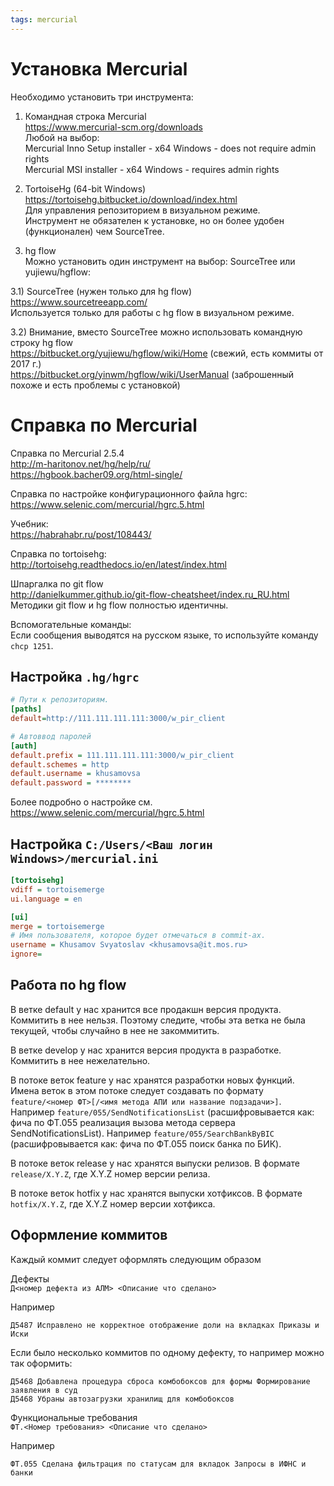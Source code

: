 ```yaml
---
tags: mercurial
---
```


# Установка Mercurial

Необходимо установить три инструмента:

1) Командная строка Mercurial  
https://www.mercurial-scm.org/downloads  
Любой на выбор:  
Mercurial Inno Setup installer - x64 Windows - does not require admin rights  
Mercurial MSI installer - x64 Windows - requires admin rights  

2) TortoiseHg (64-bit Windows)  
https://tortoisehg.bitbucket.io/download/index.html  
Для управления репозиторием в визуальном режиме.  
Инструмент не обязателен к установке, но он более удобен (функционален) чем SourceTree.  

3) hg flow  
Можно установить один инструмент на выбор: SourceTree или yujiewu/hgflow:  

3.1) SourceTree (нужен только для hg flow)  
https://www.sourcetreeapp.com/  
Используется только для работы с hg flow в визуальном режиме.  

3.2) Внимание, вместо SourceTree можно использовать командную строку hg flow  
https://bitbucket.org/yujiewu/hgflow/wiki/Home (свежий, есть коммиты от 2017 г.)  
https://bitbucket.org/yinwm/hgflow/wiki/UserManual (заброшенный похоже и есть проблемы с установкой)  


# Справка по Mercurial
Справка по Mercurial 2.5.4  
http://m-haritonov.net/hg/help/ru/  
https://hgbook.bacher09.org/html-single/  

Справка по настройке конфигурационного файла hgrc:  
https://www.selenic.com/mercurial/hgrc.5.html  

Учебник:  
https://habrahabr.ru/post/108443/  

Справка по tortoisehg:  
http://tortoisehg.readthedocs.io/en/latest/index.html  

Шпаргалка по git flow  
http://danielkummer.github.io/git-flow-cheatsheet/index.ru_RU.html  
Методики git flow и hg flow полностью идентичны.  

Вспомогательные команды:  
Если сообщения выводятся на русском языке, то используйте команду `chcp 1251`.  






Настройка `.hg/hgrc`
--------------

```ini
# Пути к репозиториям.
[paths]
default=http://111.111.111.111:3000/w_pir_client

# Автоввод паролей
[auth]
default.prefix = 111.111.111.111:3000/w_pir_client
default.schemes = http
default.username = khusamovsa
default.password = ********
```

Более подробно о настройке см. 
https://www.selenic.com/mercurial/hgrc.5.html

Настройка `C:/Users/<Ваш логин Windows>/mercurial.ini`
------------------------------------------------------

```ini
[tortoisehg]
vdiff = tortoisemerge
ui.language = en

[ui]
merge = tortoisemerge
# Имя пользователя, которое будет отмечаться в commit-ах.
username = Khusamov Svyatoslav <khusamovsa@it.mos.ru>
ignore=
```


## Работа по hg flow

В ветке default у нас хранится все продакшн версия продукта. Коммитить в нее нельзя. 
Поэтому следите, чтобы эта ветка не была текущей, чтобы случайно в нее не закоммитить.

В ветке develop у нас хранится версия продукта в разработке. Коммитить в нее нежелательно. 

В потоке веток feature у нас хранятся разработки новых функций.
Имена веток в этом потоке следует создавать по формату 
`feature/<номер ФТ>[/<имя метода АПИ или название подзадачи>]`.
Например `feature/055/SendNotificationsList` (расшифровывается как: фича по ФТ.055 реализация 
вызова метода сервера SendNotificationsList).
Например `feature/055/SearchBankByBIC` (расшифровывается как: фича по ФТ.055 поиск банка по БИК).

В потоке веток release у нас хранятся выпуски релизов. В формате
`release/X.Y.Z`, где X.Y.Z номер версии релиза.

В потоке веток hotfix у нас хранятся выпуски хотфиксов. В формате
`hotfix/X.Y.Z`, где X.Y.Z номер версии хотфикса.




## Оформление коммитов

Каждый коммит следует оформлять следующим образом

Дефекты  
`Д<номер дефекта из АЛМ> <Описание что сделано>`

Например  
```
Д5487 Исправлено не корректное отображение доли на вкладках Приказы и Иски
```

Если было несколько коммитов по одному дефекту, то например можно так оформить:  
```
Д5468 Добавлена процедура сброса комбобоксов для формы Формирование заявления в суд  
Д5468 Убраны автозагрузки хранилищ для комбобоксов  
```

Функциональные требования  
`ФТ.<Номер требования> <Описание что сделано>`

Например  
```
ФТ.055 Сделана фильтрация по статусам для вкладок Запросы в ИФНС и банки  
```






